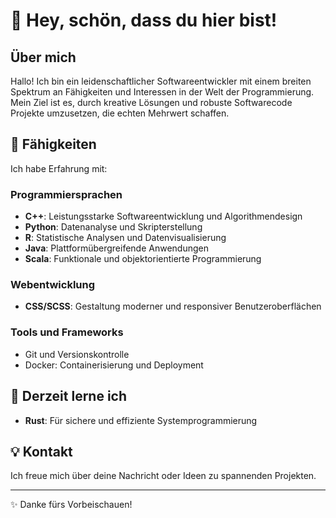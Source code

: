 # 👋 Hey, schön, dass du hier bist!

## Über mich

Hallo! Ich bin ein leidenschaftlicher Softwareentwickler mit einem breiten Spektrum an Fähigkeiten und Interessen in der Welt
der Programmierung. Mein Ziel ist es, durch kreative Lösungen und robuste Softwarecode Projekte umzusetzen, die echten Mehrwert schaffen.

## 🌟 Fähigkeiten

Ich habe Erfahrung mit:

### Programmiersprachen
- **C++**: Leistungsstarke Softwareentwicklung und Algorithmendesign
- **Python**: Datenanalyse und Skripterstellung
- **R**: Statistische Analysen und Datenvisualisierung
- **Java**: Plattformübergreifende Anwendungen
- **Scala**: Funktionale und objektorientierte Programmierung

### Webentwicklung
- **CSS/SCSS**: Gestaltung moderner und responsiver Benutzeroberflächen

### Tools und Frameworks
- Git und Versionskontrolle
- Docker: Containerisierung und Deployment

## 🌱 Derzeit lerne ich
- **Rust**: Für sichere und effiziente Systemprogrammierung

## 💡 Kontakt

Ich freue mich über deine Nachricht oder Ideen zu spannenden Projekten.

---

✨ Danke fürs Vorbeischauen! 
